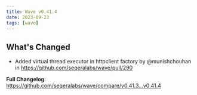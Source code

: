 ```yaml
---
title: Wave v0.41.4
date: 2023-09-23
tags: [wave]
---
```


## What's Changed
* Added virtual thread executor in httpclient factory by @munishchouhan in https://github.com/seqeralabs/wave/pull/290


**Full Changelog**: https://github.com/seqeralabs/wave/compare/v0.41.3...v0.41.4
